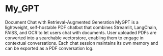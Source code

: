 # My_GPT
Document Chat with Retrieval-Augmented Generation
MyGPT is a lightweight, self-hostable PDF chatbot that
combines Streamlit, LangChain, FAISS, and OCR to let users chat with documents. User uploaded PDFs are converted into a
searchable vectorstore, enabling them to engage in contextual conversations. Each chat session maintains its own memory and
can be exported as a PDF conversation log.
